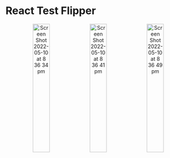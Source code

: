 # React Test Flipper

<p align="center">
   <img width="30%" alt="Screen Shot 2022-05-10 at 8 36 34 pm" src="https://user-images.githubusercontent.com/96323853/167610153-5e3b9449-c15d-434b-87e5-5e1740973177.png">
  <img width="30%" alt="Screen Shot 2022-05-10 at 8 36 41 pm" src="https://user-images.githubusercontent.com/96323853/167610248-8440b93d-3149-4e92-a79d-f3e289a6b7de.png">
  <img width="30%" alt="Screen Shot 2022-05-10 at 8 36 49 pm" src="https://user-images.githubusercontent.com/96323853/167610270-8c603058-8012-430e-b69b-97a0aa4149ce.png">
</p>
